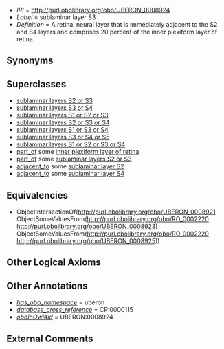  * *IRI* = http://purl.obolibrary.org/obo/UBERON_0008924
 * *Label* = sublaminar layer S3
 * *Definition* = A retinal neural layer that is immediately adjacent to the S2 and S4 layers and comprises 20 percent of the inner plexiform layer of retina.

## Synonyms


## Superclasses

 * [sublaminar layers S2 or S3](../../UBERON/28/UBERON_0008928.md)
 * [sublaminar layers S3 or S4](../../UBERON/31/UBERON_0009731.md)
 * [sublaminar layers S1 or S2 or S3](../../UBERON/33/UBERON_0009733.md)
 * [sublaminar layers S2 or S3 or S4](../../UBERON/34/UBERON_0009734.md)
 * [sublaminar layers S1 or S3 or S4](../../UBERON/35/UBERON_0009735.md)
 * [sublaminar layers S3 or S4 or S5](../../UBERON/36/UBERON_0009736.md)
 * [sublaminar layers S1 or S2 or S3 or S4](../../UBERON/37/UBERON_0009737.md)
 * [part_of](../../BFO/50/BFO_0000050.md) some [inner plexiform layer of retina](../../UBERON/95/UBERON_0001795.md)
 * [part_of](../../BFO/50/BFO_0000050.md) some [sublaminar layers S2 or S3](../../UBERON/28/UBERON_0008928.md)
 * [adjacent_to](../../RO/20/RO_0002220.md) some [sublaminar layer S2](../../UBERON/23/UBERON_0008923.md)
 * [adjacent_to](../../RO/20/RO_0002220.md) some [sublaminar layer S4](../../UBERON/25/UBERON_0008925.md)

## Equivalencies

 * ObjectIntersectionOf(<http://purl.obolibrary.org/obo/UBERON_0008921> ObjectSomeValuesFrom(<http://purl.obolibrary.org/obo/RO_0002220> <http://purl.obolibrary.org/obo/UBERON_0008923>) ObjectSomeValuesFrom(<http://purl.obolibrary.org/obo/RO_0002220> <http://purl.obolibrary.org/obo/UBERON_0008925>))

## Other Logical Axioms


## Other Annotations

 * *[has_obo_namespace](../../ce/oboInOwl#hasOBONamespace.md)* = uberon
 * *[database_cross_reference](../../ef/oboInOwl#hasDbXref.md)* = CP:0000115
 * *[oboInOwl#id](../../id/oboInOwl#id.md)* = UBERON:0008924

## External Comments

